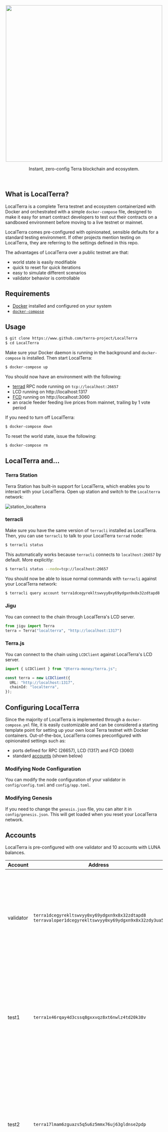 <p>&nbsp;</p>
<p align="center">
<img src="https://raw.githubusercontent.com/terra-project/LocalTerra/master/img/localterra_logo_with_name.svg" width=500>
</p>

<p align="center">
Instant, zero-config Terra blockchain and ecosystem.
</p>

<br/>

## What is LocalTerra?

LocalTerra is a complete Terra testnet and ecosystem containerized with Docker and orchestrated with a simple `docker-compose` file, designed to make it easy for smart contract developers to test out their contracts on a sandboxed environment before moving to a live testnet or mainnet.

LocalTerra comes pre-configured with opinionated, sensible defaults for a standard testing environment. If other projects mention testing on LocalTerra, they are referring to the settings defined in this repo.

The advantages of LocalTerra over a public testnet are that:

- world state is easily modifiable
- quick to reset for quick iterations
- easy to simulate different scenarios
- validator behavior is controllable

## Requirements

- [Docker](https://www.docker.com/) installed and configured on your system
- [`docker-compose`](https://github.com/docker/compose)

## Usage

```sh
$ git clone https://www.github.com/terra-project/LocalTerra
$ cd LocalTerra
```

Make sure your Docker daemon is running in the background and `docker-compose` is installed. Then start LocalTerra:

```sh
$ docker-compose up
```

You should now have an environment with the following:

- [terrad](http://github.com/terra-project/core) RPC node running on `tcp://localhost:26657`
- LCD running on http://localhost:1317
- [FCD](http://www.github.com/terra-project/fcd) running on http://localhost:3060
- an oracle feeder feeding live prices from mainnet, trailing by 1 vote period

If you need to turn off LocalTerra:

```sh
$ docker-compose down
```

To reset the world state, issue the following:

```sh
$ docker-compose rm
```

## LocalTerra and...

### Terra Station

Terra Station has built-in support for LocalTerra, which enables you to interact with your LocalTerra. Open up station and switch to the `Localterra` network:

![station_localterra](./img/station-localterra.png)

### terracli

Make sure you have the same version of `terracli` installed as LocalTerra. Then, you can use `terracli` to talk to your LocalTerra `terrad` node:

```sh
$ terracli status
```

This automatically works because `terracli` connects to `localhost:26657` by default. More explicitly:

```sh
$ terracli status --node=tcp://localhost:26657
```

You should now be able to issue normal commands with `terracli` against your LocalTerra network:

```sh
$ terracli query account terra1dcegyrekltswvyy0xy69ydgxn9x8x32zdtapd8
```

### Jigu

You can connect to the chain through LocalTerra's LCD server.

```python
from jigu import Terra
terra = Terra("localterra", "http://localhost:1317")
```

### Terra.js

You can connect to the chain using `LCDClient` against LocalTerra's LCD server.

```ts
import { LCDClient } from "@terra-money/terra.js";

const terra = new LCDClient({
  URL: "http://localhost:1317",
  chainId: "localterra",
});
```

## Configuring LocalTerra

Since the majority of LocalTerra is implemented through a `docker-compose.yml` file, it is easily customizable and can be considered a starting template point for setting up your own local Terra testnet with Docker containers. Out-of-the-box, LocalTerra comes preconfigured with opinionated settings such as:

- ports defined for RPC (26657), LCD (1317) and FCD (3060)
- standard [accounts](#accounts) (shown below)

### Modifying Node Configuration

You can modify the node configuration of your validator in `config/config.toml` and `config/app.toml`.

### Modifying Genesis

If you need to change the `genesis.json` file, you can alter it in `config/genesis.json`. This will get loaded when you reset your LocalTerra network.

## Accounts

LocalTerra is pre-configured with one validator and 10 accounts with LUNA balances.

| Account   | Address                                                                                                  | Mnemonic                                                                                                                                                                   |
| --------- | -------------------------------------------------------------------------------------------------------- | -------------------------------------------------------------------------------------------------------------------------------------------------------------------------- |
| validator | `terra1dcegyrekltswvyy0xy69ydgxn9x8x32zdtapd8`<br/>`terravaloper1dcegyrekltswvyy0xy69ydgxn9x8x32zdy3ua5` | `satisfy adjust timber high purchase tuition stool faith fine install that you unaware feed domain license impose boss human eager hat rent enjoy dawn`                    |
| test1     | `terra1x46rqay4d3cssq8gxxvqz8xt6nwlz4td20k38v`                                                           | `notice oak worry limit wrap speak medal online prefer cluster roof addict wrist behave treat actual wasp year salad speed social layer crew genius`                       |
| test2     | `terra17lmam6zguazs5q5u6z5mmx76uj63gldnse2pdp`                                                           | `quality vacuum heart guard buzz spike sight swarm shove special gym robust assume sudden deposit grid alcohol choice devote leader tilt noodle tide penalty`              |
| test3     | `terra1757tkx08n0cqrw7p86ny9lnxsqeth0wgp0em95`                                                           | `symbol force gallery make bulk round subway violin worry mixture penalty kingdom boring survey tool fringe patrol sausage hard admit remember broken alien absorb`        |
| test4     | `terra199vw7724lzkwz6lf2hsx04lrxfkz09tg8dlp6r`                                                           | `bounce success option birth apple portion aunt rural episode solution hockey pencil lend session cause hedgehog slender journey system canvas decorate razor catch empty` |
| test5     | `terra18wlvftxzj6zt0xugy2lr9nxzu402690ltaf4ss`                                                           | `second render cat sing soup reward cluster island bench diet lumber grocery repeat balcony perfect diesel stumble piano distance caught occur example ozone loyal`        |
| test6     | `terra1e8ryd9ezefuucd4mje33zdms9m2s90m57878v9`                                                           | `spatial forest elevator battle also spoon fun skirt flight initial nasty transfer glory palm drama gossip remove fan joke shove label dune debate quick`                  |
| test7     | `terra17tv2hvwpg0ukqgd2y5ct2w54fyan7z0zxrm2f9`                                                           | `noble width taxi input there patrol clown public spell aunt wish punch moment will misery eight excess arena pen turtle minimum grain vague inmate`                       |
| test8     | `terra1lkccuqgj6sjwjn8gsa9xlklqv4pmrqg9dx2fxc`                                                           | `cream sport mango believe inhale text fish rely elegant below earth april wall rug ritual blossom cherry detail length blind digital proof identify ride`                 |
| test9     | `terra1333veey879eeqcff8j3gfcgwt8cfrg9mq20v6f`                                                           | `index light average senior silent limit usual local involve delay update rack cause inmate wall render magnet common feature laundry exact casual resource hundred`       |
| test10    | `terra1fmcjjt6yc9wqup2r06urnrd928jhrde6gcld6n`                                                           | `prefer forget visit mistake mixture feel eyebrow autumn shop pair address airport diesel street pass vague innocent poem method awful require hurry unhappy shoulder`     |

## License

This software is licensed under the MIT license.

© 2020 Terraform Labs, PTE.

<hr/>

<p>&nbsp;</p>
<p align="center">
    <a href="https://terra.money/"><img src="http://terra.money/logos/terra_logo.svg" align="center" width=200/></a>
</p>
<div align="center">
  <sub><em>Powering the innovation of money.</em></sub>
</div>
